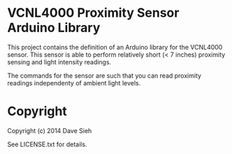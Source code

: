 VCNL4000 Proximity Sensor Arduino Library
=========================================

This project contains the definition of an Arduino library for the VCNL4000
sensor. This sensor is able to perform relatively short (< 7 inches) proximity
sensing and light intensity readings.

The commands for the sensor are such that you can read proximity readings
independenty of ambient light levels.

Copyright
=========

Copyright (c) 2014 Dave Sieh

See LICENSE.txt for details.


